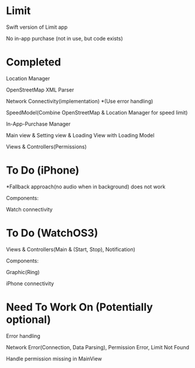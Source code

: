 # Limit

Swift version of Limit app


No in-app purchase (not in use, but code exists)

# Completed

Location Manager

OpenStreetMap XML Parser

Network Connectivity(implementation) *(Use error handling)

SpeedModel(Combine OpenStreetMap & Location Manager for speed limit)

In-App-Purchase Manager

Main view & Setting view & Loading View with Loading Model

Views & Controllers(Permissions)

# To Do (iPhone)

*Fallback approach(no audio when in background) does not work

Components:
  
  Watch connectivity


# To Do (WatchOS3)

Views & Controllers(Main & (Start, Stop), Notification)

Components:

  Graphic(Ring)
  
  iPhone connectivity


# Need To Work On (Potentially optional)

Error handling

Network Error(Connection, Data Parsing), Permission Error, Limit Not Found

Handle permission missing in MainView

